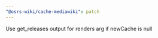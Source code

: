 ```yaml
---
"@osrs-wiki/cache-mediawiki": patch
---
```


Use get_releases output for renders arg if newCache is null
